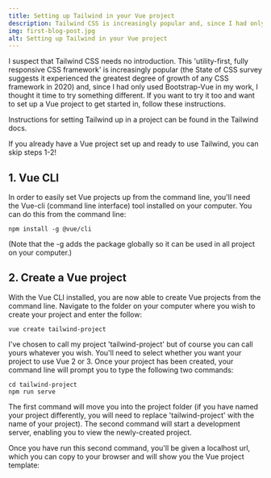 ```yaml
---
title: Setting up Tailwind in your Vue project 
description: Tailwind CSS is increasingly popular and, since I had only used Bootstrap-Vue in my work, I thought it time to try something different. If you want to try it too and want to set up a Vue project to get started in...
img: first-blog-post.jpg
alt: Setting up Tailwind in your Vue project 
---
```


I suspect that Tailwind CSS needs no introduction. This 'utility-first, fully responsive CSS framework' is increasingly popular (the State of CSS survey suggests it experienced the greatest degree of growth of any CSS framework in 2020) and, since I had only used Bootstrap-Vue in my work, I thought it time to try something different. If you want to try it too and want to set up a Vue project to get started in, follow these instructions.

Instructions for setting Tailwind up in a project can be found in the Tailwind docs.

If you already have a Vue project set up and ready to use Tailwind, you can skip steps 1-2!

## 1. Vue CLI 

In order to easily set Vue projects up from the command line, you'll need the Vue-cli (command line interface) tool installed on your computer. You can do this from the command line:

```
npm install -g @vue/cli
```

(Note that the -g adds the package globally so it can be used in all project on your computer.)

## 2. Create a Vue project

With the Vue CLI installed, you are now able to create Vue projects from the command line. Navigate to the folder on your computer where you wish to create your project and enter the follow:

```
vue create tailwind-project
```

I've chosen to call my project 'tailwind-project' but of course you can call yours whatever you wish. You'll need to select whether you want your project to use Vue 2 or 3. Once your project has been created, your command line will prompt you to type the following two commands:

```
cd tailwind-project
npm run serve
```

The first command will move you into the project folder (if you have named your project differently, you will need to replace 'tailwind-project' with the name of your project). The second command will start a development server, enabling you to view the newly-created project.

Once you have run this second command, you'll be given a localhost url, which you can copy to your browser and will show you the Vue project template:
